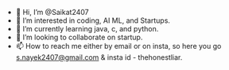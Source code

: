 - 👋 Hi, I’m @Saikat2407
- 👀 I’m interested in coding, AI ML, and Startups.
- 🌱 I’m currently learning java, c, and python.
- 💞️ I’m looking to collaborate on startup.
- 📫 How to reach me either by email or on insta, so here you go s.nayek2407@gmail.com & insta id - thehonestliar.

<!---
Saikat2407/Saikat2407 is a ✨ special ✨ repository because its `README.md` (this file) appears on your GitHub profile.
You can click the Preview link to take a look at your changes.
--->
